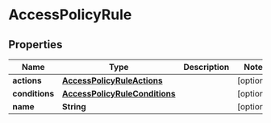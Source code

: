 

# AccessPolicyRule


## Properties

| Name | Type | Description | Notes |
|------------ | ------------- | ------------- | -------------|
|**actions** | [**AccessPolicyRuleActions**](AccessPolicyRuleActions.md) |  |  [optional] |
|**conditions** | [**AccessPolicyRuleConditions**](AccessPolicyRuleConditions.md) |  |  [optional] |
|**name** | **String** |  |  [optional] |



